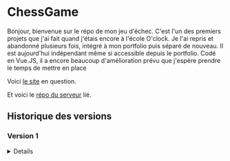 # ChessGame

Bonjour, bienvenue sur le répo de mon jeu d'échec. C'est l'un des premiers projets que j'ai fait quand j'étais encore à l'école O'clock. Je l'ai repris et abandonné plusieurs fois, intégré à mon portfolio puis séparé de nouveau. Il est aujourd'hui indépendant même si accessible depuis le portfolio. Codé en Vue.JS, il a encore beaucoup d'amélioration prévu que j'espère prendre le temps de mettre en place

Voici [le site](http://chessgame.rial7539.odns.fr/) en question.

Et voici le [répo du serveur](https://github.com/Alexandre-RICHARD/Portfolio-Back) lié.

## Historique des versions

### Version 1

<details>

### 1.0.0 `5 août 2023`

-   Création du repo unique pour ce projet et premier commit malgré l'état déjà avancé du projet

### 1.0.1 `12 août 2023`

-   Finiolage de petits détails pour la mise en prod commune avec tous les autres projets
-   Rajout d'un htaccess pour bien gérer l'accès à l'index.html une fois hébergé
-   Rajout du htaccess au .gitignore
-   Remaniement du webpack.config.js, du package.json et du readme.md
-   Changement du favicon

</details>